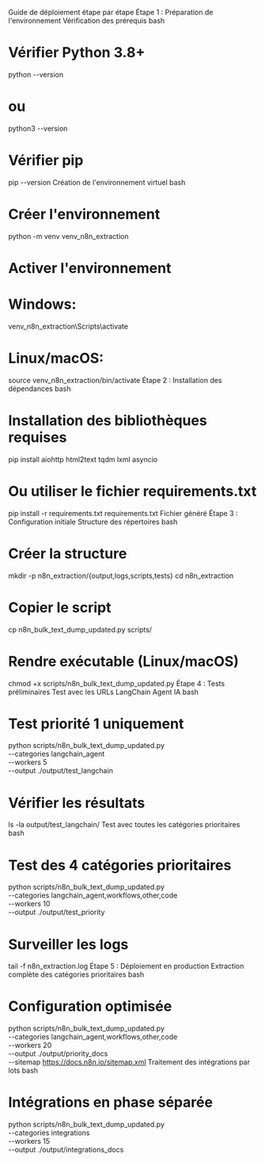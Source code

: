 Guide de déploiement étape par étape
Étape 1 : Préparation de l'environnement
Vérification des prérequis
bash
# Vérifier Python 3.8+ 
python --version
# ou
python3 --version

# Vérifier pip
pip --version
Création de l'environnement virtuel
bash
# Créer l'environnement
python -m venv venv_n8n_extraction

# Activer l'environnement
# Windows:
venv_n8n_extraction\Scripts\activate
# Linux/macOS:
source venv_n8n_extraction/bin/activate
Étape 2 : Installation des dépendances
bash
# Installation des bibliothèques requises
pip install aiohttp html2text tqdm lxml asyncio

# Ou utiliser le fichier requirements.txt
pip install -r requirements.txt
requirements.txt
Fichier généré
Étape 3 : Configuration initiale
Structure des répertoires
bash
# Créer la structure
mkdir -p n8n_extraction/{output,logs,scripts,tests}
cd n8n_extraction

# Copier le script
cp n8n_bulk_text_dump_updated.py scripts/

# Rendre exécutable (Linux/macOS)
chmod +x scripts/n8n_bulk_text_dump_updated.py
Étape 4 : Tests préliminaires
Test avec les URLs LangChain Agent IA
bash
# Test priorité 1 uniquement
python scripts/n8n_bulk_text_dump_updated.py \
  --categories langchain_agent \
  --workers 5 \
  --output ./output/test_langchain

# Vérifier les résultats
ls -la output/test_langchain/
Test avec toutes les catégories prioritaires
bash
# Test des 4 catégories prioritaires
python scripts/n8n_bulk_text_dump_updated.py \
  --categories langchain_agent,workflows,other,code \
  --workers 10 \
  --output ./output/test_priority

# Surveiller les logs
tail -f n8n_extraction.log
Étape 5 : Déploiement en production
Extraction complète des catégories prioritaires
bash
# Configuration optimisée
python scripts/n8n_bulk_text_dump_updated.py \
  --categories langchain_agent,workflows,other,code \
  --workers 20 \
  --output ./output/priority_docs \
  --sitemap https://docs.n8n.io/sitemap.xml
Traitement des intégrations par lots
bash
# Intégrations en phase séparée
python scripts/n8n_bulk_text_dump_updated.py \
  --categories integrations \
  --workers 15 \
  --output ./output/integrations_docs
